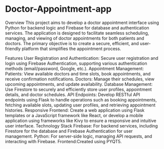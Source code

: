 # Doctor-Appointment-app
 Overview
This project aims to develop a doctor appointment interface using Python for backend logic and Firebase for database and authentication services. The application is designed to facilitate seamless scheduling, managing, and viewing of doctor appointments for both patients and doctors. The primary objective is to create a secure, efficient, and user-friendly platform that simplifies the appointment process.

Features
User Registration and Authentication: Secure user registration and login using Firebase Authentication, supporting various authentication methods (email/password, Google, etc.).
Appointment Management:
Patients: View available doctors and time slots, book appointments, and receive confirmation notifications.
Doctors: Manage their schedules, view upcoming appointments, and update availability.
Database Management: Use Firestore to securely and efficiently store user profiles, appointment details, and doctor schedules.
API Endpoints: Develop RESTful API endpoints using Flask to handle operations such as booking appointments, fetching available slots, updating user profiles, and retrieving appointment histories.
Responsive Frontend: Create a web application using Flask templates or a JavaScript framework like React, or develop a mobile application using frameworks like Kivy to ensure a responsive and intuitive user interface.
Technology Stack
Firebase: For backend services, including Firestore for the database and Firebase Authentication for user management.
Python: For server-side logic, managing API requests, and interacting with Firebase.
Frontend:Created using PYQT5.
